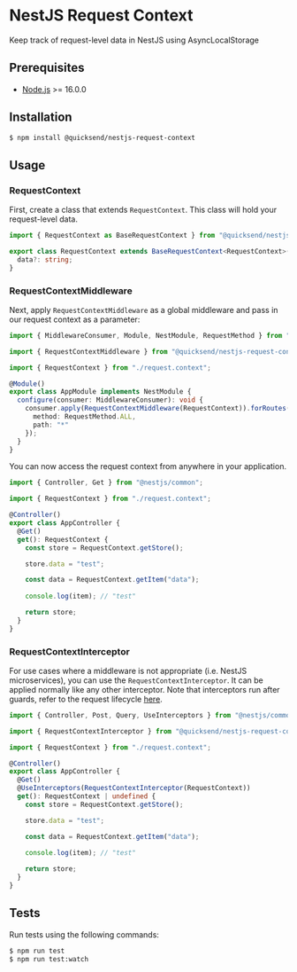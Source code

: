 # NestJS Request Context

Keep track of request-level data in NestJS using AsyncLocalStorage

## Prerequisites
 - [Node.js](https://nodejs.org/en/) >= 16.0.0

## Installation

```bash
$ npm install @quicksend/nestjs-request-context
```

## Usage

### RequestContext

First, create a class that extends `RequestContext`. This class will hold your request-level data.

```ts
import { RequestContext as BaseRequestContext } from "@quicksend/nestjs-request-context";

export class RequestContext extends BaseRequestContext<RequestContext>() {
  data?: string;
}
```

### RequestContextMiddleware

Next, apply `RequestContextMiddleware` as a global middleware and pass in our request context as a parameter:

```ts
import { MiddlewareConsumer, Module, NestModule, RequestMethod } from "@nestjs/common";

import { RequestContextMiddleware } from "@quicksend/nestjs-request-context";

import { RequestContext } from "./request.context";

@Module()
export class AppModule implements NestModule {
  configure(consumer: MiddlewareConsumer): void {
    consumer.apply(RequestContextMiddleware(RequestContext)).forRoutes({
      method: RequestMethod.ALL,
      path: "*"
    });
  }
}
```

You can now access the request context from anywhere in your application.

```ts
import { Controller, Get } from "@nestjs/common";

import { RequestContext } from "./request.context";

@Controller()
export class AppController {
  @Get()
  get(): RequestContext {
    const store = RequestContext.getStore();

    store.data = "test";

    const data = RequestContext.getItem("data");
    
    console.log(item); // "test"

    return store;
  }
}
```

### RequestContextInterceptor

For use cases where a middleware is not appropriate (i.e. NestJS microservices), you can use the `RequestContextInterceptor`. It can be applied normally like any other interceptor. Note that interceptors run after guards, refer to the request lifecycle [here](https://docs.nestjs.com/faq/request-lifecycle#summary).

```ts
import { Controller, Post, Query, UseInterceptors } from "@nestjs/common";

import { RequestContextInterceptor } from "@quicksend/nestjs-request-context";

import { RequestContext } from "./request.context";

@Controller()
export class AppController {
  @Get()
  @UseInterceptors(RequestContextInterceptor(RequestContext))
  get(): RequestContext | undefined {
    const store = RequestContext.getStore();

    store.data = "test";

    const data = RequestContext.getItem("data");
    
    console.log(item); // "test"

    return store;
  }
}
```

## Tests

Run tests using the following commands:
```bash
$ npm run test
$ npm run test:watch
```
